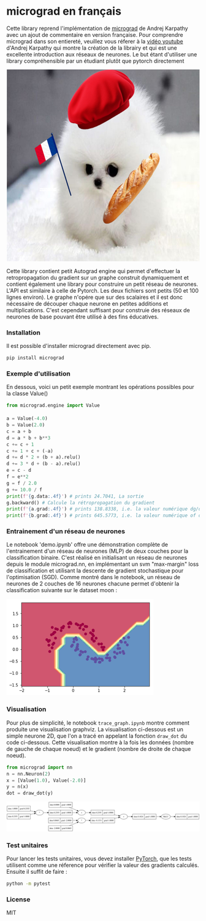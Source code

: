 # micrograd en français
Cette library reprend l'implémentation de [micrograd](https://github.com/karpathy/micrograd/tree/master) de Andrej Karpathy avec un ajout de commentaire en version française. 
Pour comprendre micrograd dans son entiereté, veuillez vous réferer à la [vidéo youtube](https://www.youtube.com/watch?v=VMj-3S1tku0&t=3s&ab_channel=AndrejKarpathy) d'Andrej Karpathy qui montre la création de la librairy et qui est une excellente introduction aux réseaux de neurones. 
Le but étant d'utiliser une library compréhensible par un étudiant plutôt que pytorch directement

<p align="left">
  <img width="700" height="500" src="images/microgradFR.png">
</p>

Cette library contient petit Autograd engine qui permet d'effectuer la retropropagation du gradient sur un graphe construit dynamiquement et contient également une library pour construire un petit réseau de neurones. L'API est similaire à celle de Pytorch. Les deux fichiers sont petits (50 et 100 lignes environ). Le graphe n'opére que sur des scalaires et il est donc nécessaire de découper chaque neurone en petites additions et multiplications. C'est cependant suffisant pour construie des réseaux de neurones de base pouvant être utilisé à des fins éducatives. 

### Installation
Il est possible d'installer micrograd directement avec pip.

```bash
pip install micrograd
```


### Exemple d'utilisation

En dessous, voici un petit exemple montrant les opérations possibles pour la classe Value()

```python
from micrograd.engine import Value

a = Value(-4.0)
b = Value(2.0)
c = a + b
d = a * b + b**3
c += c + 1
c += 1 + c + (-a)
d += d * 2 + (b + a).relu()
d += 3 * d + (b - a).relu()
e = c - d
f = e**2
g = f / 2.0
g += 10.0 / f
print(f'{g.data:.4f}') # prints 24.7041, La sortie
g.backward() # Calcule la rétropropagation du gradient
print(f'{a.grad:.4f}') # prints 138.8338, i.e. la valeur numérique dg/da
print(f'{b.grad:.4f}') # prints 645.5773, i.e. la valeur numérique of dg/db
```

### Entrainement d'un réseau de neurones
Le notebook 'demo.ipynb' offre une démonstration complète de l'entrainement d'un réseau de neurones (MLP) de deux couches pour la classification binaire. C'est réalisé en initialisant un réseau de neurones depuis le module micrograd.nn, en implémentant un svm "max-margin" loss de classification et utilisant la descente de gradient stochastique pour l'optimisation (SGD). Comme montré dans le notebook, un réseau de neurones de 2 couches de 16 neurones chacune permet d'obtenir la classification suivante sur le dataset moon : 

![2d neuron](images/moon_mlp.png)

### Visualisation

Pour plus de simplicité, le notebook `trace_graph.ipynb` montre comment produite une visualisation graphviz. La visualisation ci-dessous est un simple neurone 2D, que l'on a tracé en appelant la fonction `draw_dot` du code ci-dessous. Cette visualisation montre à la fois les données (nombre de gauche de chaque noeud) et le gradient (nombre de droite de chaque noeud).

```python
from micrograd import nn
n = nn.Neuron(2)
x = [Value(1.0), Value(-2.0)]
y = n(x)
dot = draw_dot(y)
```

![2d neuron](images/gout.svg)

### Test unitaires
Pour lancer les tests unitaires, vous devez installer [PyTorch](https://pytorch.org/), que les tests utilisent comme une réference pour vérifier la valeur des gradients calculés. Ensuite il suffit de faire :

```bash
python -m pytest
```

### License

MIT